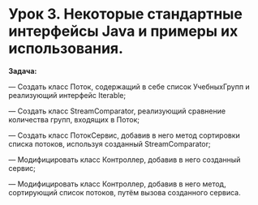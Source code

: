 # Урок 3. Некоторые стандартные интерфейсы Java и примеры их использования.
**Задача:**

— Создать класс Поток, содержащий в себе список УчебныхГрупп и реализующий интерфейс Iterable;

— Создать класс StreamComparator, реализующий сравнение количества групп, входящих в Поток;

— Создать класс ПотокСервис, добавив в него метод сортировки списка потоков, используя созданный StreamComparator;

— Модифицировать класс Контроллер, добавив в него созданный сервис;

— Модифицировать класс Контроллер, добавив в него метод, сортирующий список потоков, путём вызова созданного сервиса.
